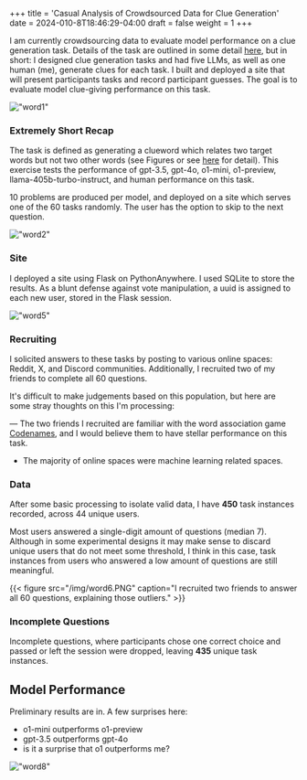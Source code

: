 +++
title = 'Casual Analysis of Crowdsourced Data for Clue Generation'
date = 2024-010-8T18:46:29-04:00
draft = false
weight = 1
+++

I am currently crowdsourcing data to evaluate model performance on a clue generation task. Details of the task are outlined in some detail [here](https://gillandsiphon.github.io/posts/crowdsourcing-data/), but in short: I designed clue generation tasks and had five LLMs, as well as one human (me), generate clues for each task. I built and deployed a site that will present participants tasks and record participant guesses. The goal is to evaluate model clue-giving performance on this task.

!["word1"](/img/word1.png)

### Extremely Short Recap

The task is defined as generating a clueword which relates two target words but not two other words (see Figures or see [here](https://gillandsiphon.github.io/posts/crowdsourcing-data/) for detail). This exercise tests the performance of gpt-3.5, gpt-4o, o1-mini, o1-preview, llama-405b-turbo-instruct, and human performance on this task.

10 problems are produced per model, and deployed on a site which serves one of the 60 tasks randomly. The user has the option to skip to the next question.

!["word2"](/img/word2.png)


### Site

I deployed a site using Flask on PythonAnywhere. I used SQLite to store the results. As a blunt defense against vote manipulation, a uuid is assigned to each new user, stored in the Flask session.

!["word5"](/img/word5.png)

### Recruiting

I solicited answers to these tasks by posting to various online spaces: Reddit, X, and Discord communities. Additionally, I recruited two of my friends to complete all 60 questions.

It's difficult to make judgements based on this population, but here are some stray thoughts on this I'm processing:

— The two friends I recruited are familiar with the word association game [Codenames](https://gillandsiphon.github.io/posts/codenames-primer/), and I would believe them to have stellar performance on this task. 

- The majority of online spaces were machine learning related spaces.


### Data

After some basic processing to isolate valid data, I have **450** task instances recorded, across 44 unique users. 

Most users answered a single-digit amount of questions (median 7). Although in some experimental designs it may make sense to discard unique users that do not meet some threshold, I think in this case, task instances from users who answered a low amount of questions are still meaningful.

{{< figure src="/img/word6.PNG" caption="I recruited two friends to answer all 60 questions, explaining those outliers." >}}

### Incomplete Questions

Incomplete questions, where participants chose one correct choice and passed or left the session were dropped, leaving **435** unique task instances.

## Model Performance

Preliminary results are in. A few surprises here:

- o1-mini outperforms o1-preview
- gpt-3.5 outperforms gpt-4o
- is it a surprise that o1 outperforms me?

!["word8"](/img/word8.png)
